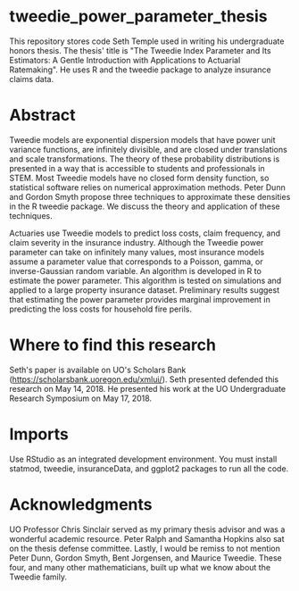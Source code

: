 # tweedie_power_parameter_thesis
This repository stores code Seth Temple used in writing his undergraduate honors thesis. The thesis' title is "The Tweedie Index Parameter and Its Estimators: A Gentle Introduction with Applications to Actuarial Ratemaking". He uses R and the tweedie package to analyze insurance claims data.

# Abstract

Tweedie models are exponential dispersion models that have power unit variance functions, are infinitely divisible, and are closed under translations and scale transformations. The theory of these probability distributions is presented in a way that is accessible to students and professionals in STEM. Most Tweedie models have no closed form density function, so statistical software relies on numerical approximation methods. Peter Dunn and Gordon Smyth propose three techniques to approximate these densities in the R tweedie package. We discuss the theory and application of these techniques.

Actuaries use Tweedie models to predict loss costs, claim frequency, and claim severity in the insurance industry. Although the Tweedie power parameter can take on infinitely many values, most insurance models assume a parameter value that corresponds to a Poisson, gamma, or inverse-Gaussian random variable. An algorithm is developed in R to estimate the power parameter. This algorithm is tested on simulations and applied to a large property insurance dataset. Preliminary results suggest that estimating the power parameter provides marginal improvement in predicting the loss costs for household fire perils.

# Where to find this research

Seth's paper is available on UO's Scholars Bank (https://scholarsbank.uoregon.edu/xmlui/). Seth presented defended this research on May 14, 2018. He presented his work at the UO Undergraduate Research Symposium on May 17, 2018.

# Imports

Use RStudio as an integrated development environment. You must install statmod, tweedie, insuranceData, and ggplot2 packages to run all the code.

# Acknowledgments

UO Professor Chris Sinclair served as my primary thesis advisor and was a wonderful academic resource. Peter Ralph and Samantha Hopkins also sat on the thesis defense committee. Lastly, I would be remiss to not mention Peter Dunn, Gordon Smyth, Bent Jorgensen, and Maurice Tweedie. These four, and many other mathematicians, built up what we know about the Tweedie family.
